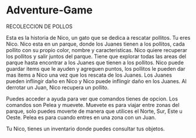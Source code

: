 # Adventure-Game
RECOLECCION DE POLLOS

Esta es la historia de Nico, un gato que se dedica a rescatar pollitos. Tu eres Nico.
Nico esta en un parque, donde los Juanes tienen a los pollitos, cada pollito con su propio color, nombre y caracteristicas.
Nico quiere recuperar los pollitos y salir juntos del parque.
Tiene que explorar todas las areas del parque hasta encontrar a los Juanes que tienen a los pollitos.
Nico puede guardar items que le ayuden y agreguen puntos, los pollitos le pueden dar mas items a Nico una vez que los rescata de los Juanes.
Los Juanes pueden inflingir daño en Nico y Nico puede inflingir daño en los Juanes.
Al derrotar un Juan, Nico recupera un pollito.

Puedes acceder a ayuda para ver que comandos tienes de opcion.
Los comandos son Pelea y muevete.
Muevete es para viajar entre zonas del parque, solo puedes moverte de manera que utilices el Norte, Sur, Este u Oeste.
Pelea es para cuando entres en una zona con un Juan.

Tu Nico, tienes un inventario donde puedes consultar tus objetos.
